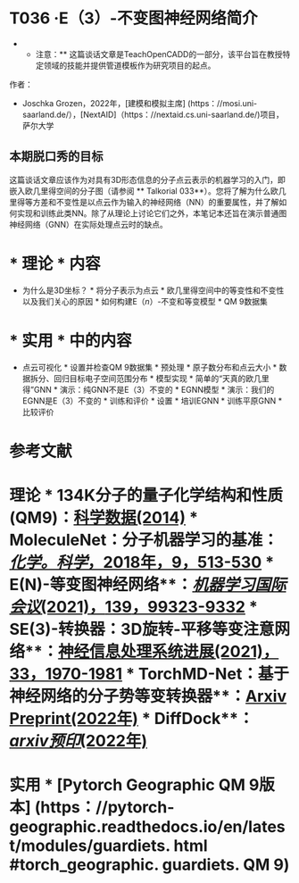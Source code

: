# T036 ·E（3）-不变图神经网络简介

* * 注意：** 这篇谈话文章是TeachOpenCADD的一部分，该平台旨在教授特定领域的技能并提供管道模板作为研究项目的起点。

作者：

- Joschka Grozen，2022年，[建模和模拟主席] (https：//mosi.uni-saarland.de/），[NextAID]（https：//nextaid.cs.uni-saarland.de/)项目，萨尔大学

 ## 本期脱口秀的目标

这篇谈话文章应该作为对具有3D形态信息的分子点云表示的机器学习的入门，即嵌入欧几里得空间的分子图（请参阅 ** Talkorial 033**）。您将了解为什么欧几里得等方差和不变性是以点云作为输入的神经网络（NN）的重要属性，并了解如何实现和训练此类NN。除了从理论上讨论它们之外，本笔记本还旨在演示普通图神经网络（GNN）在实际处理点云时的缺点。

 # * 理论 * 内容

* 为什么是3D坐标？ * 将分子表示为点云 * 欧几里得空间中的等变性和不变性以及我们关心的原因 * 如何构建$\text{E}（n）$-不变和等变模型 * QM 9数据集

 # * 实用 * 中的内容

* 点云可视化 * 设置并检查QM 9数据集 * 预处理 * 原子数分布和点云大小 * 数据拆分、回归目标电子空间范围分布 * 模型实现 * 简单的“天真的欧几里得”GNN * 演示：纯GNN不是E（3）不变的 * EGNN模型 * 演示：我们的EGNN是E（3）不变的 * 训练和评价 * 设置 * 培训EGNN * 训练平原GNN * 比较评价

 # 参考文献

# 理论 * 134K分子的量子化学结构和性质(QM9)**：[科学数据</i>(2014)](https://www.nature.com/articles/sdata201422/?ref=https://githubhelp.com) * MoleculeNet：分子机器学习的基准**：[<i>化学。科学</i>，2018年，<b>9</b>，513-530](https://pubs.rsc.org/en/content/articlehtml/2018/sc/c7sc02664a) * E(N)-等变图神经网络**：[<i>机器学习国际会议</i>(2021)，<b>139</b>，99323-9332](https://proceedings.mlr.press/v139/satorras21a.html) * SE(3)-转换器：3D旋转-平移等变注意网络**：[神经信息处理系统进展</i>(2021)，<b>33</b>，1970-1981](https://proceedings.neurips.cc/paper/2020/file/15231a7ce4ba789d13b722cc5c955834-Paper.pdf) * TorchMD-Net：基于神经网络的分子势等变转换器**：[Arxiv Preprint(2022年)</i>](https://arxiv.org/abs/2202.02541) * DiffDock**：[<i>arxiv预印</i>(2022年)](https://arxiv.org/abs/2210.01776)

# 实用 * [Pytorch Geographic QM 9版本] (https：//pytorch-geographic.readthedocs.io/en/latest/modules/guardiets. html #torch_geographic. guardiets. QM 9) 